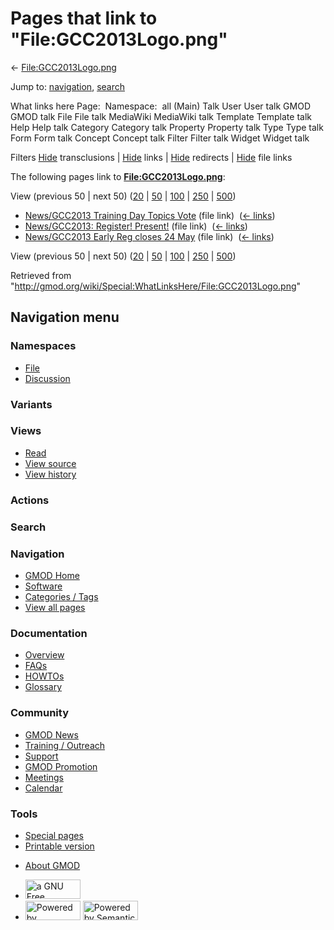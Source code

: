 <div id="mw-page-base" class="noprint">

</div>

<div id="mw-head-base" class="noprint">

</div>

<div id="content" class="mw-body" role="main">

<span id="top"></span>

<div id="mw-js-message" style="display:none;">

</div>



# <span dir="auto">Pages that link to "File:GCC2013Logo.png"</span>

<div id="bodyContent">

<div id="contentSub">

←
[File:GCC2013Logo.png](/wiki/File:GCC2013Logo.png "File:GCC2013Logo.png")

</div>

<div id="jump-to-nav" class="mw-jump">

Jump to: [navigation](#mw-navigation), [search](#p-search)

</div>

<div id="mw-content-text">

What links here Page:  Namespace:  all (Main) Talk User User talk GMOD
GMOD talk File File talk MediaWiki MediaWiki talk Template Template talk
Help Help talk Category Category talk Property Property talk Type Type
talk Form Form talk Concept Concept talk Filter Filter talk Widget
Widget talk

Filters
[Hide](/mediawiki/index.php?title=Special:WhatLinksHere/File:GCC2013Logo.png&hidetrans=1 "Special:WhatLinksHere/File:GCC2013Logo.png")
transclusions \|
[Hide](/mediawiki/index.php?title=Special:WhatLinksHere/File:GCC2013Logo.png&hidelinks=1 "Special:WhatLinksHere/File:GCC2013Logo.png")
links \|
[Hide](/mediawiki/index.php?title=Special:WhatLinksHere/File:GCC2013Logo.png&hideredirs=1 "Special:WhatLinksHere/File:GCC2013Logo.png")
redirects \|
[Hide](/mediawiki/index.php?title=Special:WhatLinksHere/File:GCC2013Logo.png&hideimages=1 "Special:WhatLinksHere/File:GCC2013Logo.png")
file links

The following pages link to
**[File:GCC2013Logo.png](/wiki/File:GCC2013Logo.png "File:GCC2013Logo.png")**:

View (previous 50 \| next 50)
([20](/mediawiki/index.php?title=Special:WhatLinksHere/File:GCC2013Logo.png&limit=20 "Special:WhatLinksHere/File:GCC2013Logo.png")
\|
[50](/mediawiki/index.php?title=Special:WhatLinksHere/File:GCC2013Logo.png&limit=50 "Special:WhatLinksHere/File:GCC2013Logo.png")
\|
[100](/mediawiki/index.php?title=Special:WhatLinksHere/File:GCC2013Logo.png&limit=100 "Special:WhatLinksHere/File:GCC2013Logo.png")
\|
[250](/mediawiki/index.php?title=Special:WhatLinksHere/File:GCC2013Logo.png&limit=250 "Special:WhatLinksHere/File:GCC2013Logo.png")
\|
[500](/mediawiki/index.php?title=Special:WhatLinksHere/File:GCC2013Logo.png&limit=500 "Special:WhatLinksHere/File:GCC2013Logo.png"))

- [News/GCC2013 Training Day Topics
  Vote](/wiki/News/GCC2013_Training_Day_Topics_Vote "News/GCC2013 Training Day Topics Vote")
  (file link) ‎ <span class="mw-whatlinkshere-tools">([←
  links](/mediawiki/index.php?title=Special:WhatLinksHere&target=News%2FGCC2013+Training+Day+Topics+Vote "Special:WhatLinksHere"))</span>
- [News/GCC2013: Register!
  Present!](/wiki/News/GCC2013:_Register!_Present! "News/GCC2013: Register! Present!")
  (file link) ‎ <span class="mw-whatlinkshere-tools">([←
  links](/mediawiki/index.php?title=Special:WhatLinksHere&target=News%2FGCC2013%3A+Register%21+Present%21 "Special:WhatLinksHere"))</span>
- [News/GCC2013 Early Reg closes 24
  May](/wiki/News/GCC2013_Early_Reg_closes_24_May "News/GCC2013 Early Reg closes 24 May")
  (file link) ‎ <span class="mw-whatlinkshere-tools">([←
  links](/mediawiki/index.php?title=Special:WhatLinksHere&target=News%2FGCC2013+Early+Reg+closes+24+May "Special:WhatLinksHere"))</span>

View (previous 50 \| next 50)
([20](/mediawiki/index.php?title=Special:WhatLinksHere/File:GCC2013Logo.png&limit=20 "Special:WhatLinksHere/File:GCC2013Logo.png")
\|
[50](/mediawiki/index.php?title=Special:WhatLinksHere/File:GCC2013Logo.png&limit=50 "Special:WhatLinksHere/File:GCC2013Logo.png")
\|
[100](/mediawiki/index.php?title=Special:WhatLinksHere/File:GCC2013Logo.png&limit=100 "Special:WhatLinksHere/File:GCC2013Logo.png")
\|
[250](/mediawiki/index.php?title=Special:WhatLinksHere/File:GCC2013Logo.png&limit=250 "Special:WhatLinksHere/File:GCC2013Logo.png")
\|
[500](/mediawiki/index.php?title=Special:WhatLinksHere/File:GCC2013Logo.png&limit=500 "Special:WhatLinksHere/File:GCC2013Logo.png"))

</div>

<div class="printfooter">

Retrieved from
"<http://gmod.org/wiki/Special:WhatLinksHere/File:GCC2013Logo.png>"

</div>

<div id="catlinks" class="catlinks catlinks-allhidden">

</div>

<div class="visualClear">

</div>

</div>

</div>

<div id="mw-navigation">

## Navigation menu

<div id="mw-head">



<div id="left-navigation">

<div id="p-namespaces" class="vectorTabs" role="navigation"
aria-labelledby="p-namespaces-label">

### Namespaces

- <span id="ca-nstab-image"><a href="/wiki/File:GCC2013Logo.png" accesskey="c"
  title="View the file page [c]">File</a></span>
- <span id="ca-talk"><a
  href="/mediawiki/index.php?title=File_talk:GCC2013Logo.png&amp;action=edit&amp;redlink=1"
  accesskey="t"
  title="Discussion about the content page [t]">Discussion</a></span>

</div>

<div id="p-variants" class="vectorMenu emptyPortlet" role="navigation"
aria-labelledby="p-variants-label">

### 

### Variants[](#)

<div class="menu">

</div>

</div>

</div>

<div id="right-navigation">

<div id="p-views" class="vectorTabs" role="navigation"
aria-labelledby="p-views-label">

### Views

- <span id="ca-view">[Read](/wiki/File:GCC2013Logo.png)</span>
- <span id="ca-viewsource"><a
  href="/mediawiki/index.php?title=File:GCC2013Logo.png&amp;action=edit"
  accesskey="e" title="This page is protected.
  You can view its source [e]">View source</a></span>
- <span id="ca-history"><a
  href="/mediawiki/index.php?title=File:GCC2013Logo.png&amp;action=history"
  accesskey="h" title="Past revisions of this page [h]">View history</a></span>

</div>

<div id="p-cactions" class="vectorMenu emptyPortlet" role="navigation"
aria-labelledby="p-cactions-label">

### Actions[](#)

<div class="menu">

</div>

</div>

<div id="p-search" role="search">

### Search

<div id="simpleSearch">

</div>

</div>

</div>

</div>

<div id="mw-panel">

<div id="p-logo" role="banner">

<a href="/wiki/Main_Page"
style="background-image: url(http://gmod.org/images/GMOD-cogs.png);"
title="Visit the main page"></a>

</div>

<div id="p-Navigation" class="portal" role="navigation"
aria-labelledby="p-Navigation-label">

### Navigation

<div class="body">

- <span id="n-GMOD-Home">[GMOD Home](/wiki/Main_Page)</span>
- <span id="n-Software">[Software](/wiki/GMOD_Components)</span>
- <span id="n-Categories-.2F-Tags">[Categories /
  Tags](/wiki/Categories)</span>
- <span id="n-View-all-pages">[View all
  pages](/wiki/Special:AllPages)</span>

</div>

</div>

<div id="p-Documentation" class="portal" role="navigation"
aria-labelledby="p-Documentation-label">

### Documentation

<div class="body">

- <span id="n-Overview">[Overview](/wiki/Overview)</span>
- <span id="n-FAQs">[FAQs](/wiki/Category:FAQ)</span>
- <span id="n-HOWTOs">[HOWTOs](/wiki/Category:HOWTO)</span>
- <span id="n-Glossary">[Glossary](/wiki/Glossary)</span>

</div>

</div>

<div id="p-Community" class="portal" role="navigation"
aria-labelledby="p-Community-label">

### Community

<div class="body">

- <span id="n-GMOD-News">[GMOD News](/wiki/GMOD_News)</span>
- <span id="n-Training-.2F-Outreach">[Training /
  Outreach](/wiki/Training_and_Outreach)</span>
- <span id="n-Support">[Support](/wiki/Support)</span>
- <span id="n-GMOD-Promotion">[GMOD
  Promotion](/wiki/GMOD_Promotion)</span>
- <span id="n-Meetings">[Meetings](/wiki/Meetings)</span>
- <span id="n-Calendar">[Calendar](/wiki/Calendar)</span>

</div>

</div>

<div id="p-tb" class="portal" role="navigation"
aria-labelledby="p-tb-label">

### Tools

<div class="body">

- <span id="t-specialpages"><a href="/wiki/Special:SpecialPages" accesskey="q"
  title="A list of all special pages [q]">Special pages</a></span>
- <span id="t-print"><a
  href="/mediawiki/index.php?title=Special:WhatLinksHere/File:GCC2013Logo.png&amp;printable=yes"
  rel="alternate" accesskey="p"
  title="Printable version of this page [p]">Printable version</a></span>

</div>

</div>

</div>

</div>

<div id="footer" role="contentinfo">

- <span id="footer-places-about">[About
  GMOD](/wiki/GMOD:About "GMOD:About")</span>

<!-- -->

- <span id="footer-copyrightico">[<img src="http://www.gnu.org/graphics/gfdl-logo-small.png" width="88"
  height="31" alt="a GNU Free Documentation License" />](http://www.gnu.org/licenses/fdl-1.3.html)</span>
- <span id="footer-poweredbyico">[<img src="/mediawiki/skins/common/images/poweredby_mediawiki_88x31.png"
  width="88" height="31" alt="Powered by MediaWiki" />](//www.mediawiki.org/)
  [<img
  src="/mediawiki/extensions/SemanticMediaWiki/includes/../resources/images/smw_button.png"
  width="88" height="31" alt="Powered by Semantic MediaWiki" />](https://www.semantic-mediawiki.org/wiki/Semantic_MediaWiki)</span>

<div style="clear:both">

</div>

</div>
